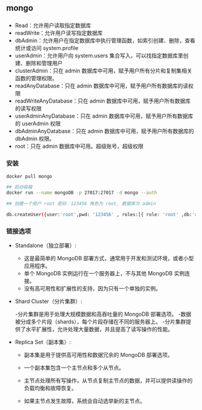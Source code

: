 ## mongo

###

- Read：允许用户读取指定数据库
- readWrite：允许用户读写指定数据库
- dbAdmin：允许用户在指定数据库中执行管理函数，如索引创建、删除，查看统计或访问 system.profile
- userAdmin：允许用户向 system.users 集合写入，可以找指定数据库里创建、删除和管理用户
- clusterAdmin：只在 admin 数据库中可用，赋予用户所有分片和复制集相关函数的管理权限。
- readAnyDatabase：只在 admin 数据库中可用，赋予用户所有数据库的读权限
- readWriteAnyDatabase：只在 admin 数据库中可用，赋予用户所有数据库的读写权限
- userAdminAnyDatabase：只在 admin 数据库中可用，赋予用户所有数据库的 userAdmin 权限
- dbAdminAnyDatabase：只在 admin 数据库中可用，赋予用户所有数据库的 dbAdmin 权限。
- root：只在 admin 数据库中可用。超级账号，超级权限

### 安装

```sh
docker pull mongo

## 启动容器
docker run --name mongoDB -p 27017:27017 -d mongo --auth

## 创建一个用户 root 密码：123456 角色为 root, 数据库为 admin

db.createUser({user:'root',pwd: '123456' , roles:[{ role: 'root' ,db:'admin'}] })
```

### 链接选项

- Standalone（独立部署）:
  - 这是最简单的 MongoDB 部署方式，通常用于开发和测试环境，或者小型应用程序。
  - 单个 MongoDB 实例运行在一个服务器上，不与其他 MongoDB 实例连接。
  - 没有高可用性和扩展性的支持，因为只有一个单独的实例。
- Shard Cluster（分片集群）:

  -分片集群是用于处理大规模数据和高吞吐量的 MongoDB 部署选项。 -数据被分成多个片段（shards），每个片段存储在不同的服务器上。 -分片集群提供了水平扩展性，允许处理大量数据，并且提高了读写操作的性能。

- Replica Set（副本集）:

  - 副本集是用于提供高可用性和数据冗余的 MongoDB 部署选项。
  - 一个副本集包含一个主节点和多个从节点。

  - 主节点处理所有写操作，从节点复制主节点的数据，并可以提供读操作的负载均衡和故障恢复。
  - 如果主节点发生故障，系统会自动选举新的主节点。
